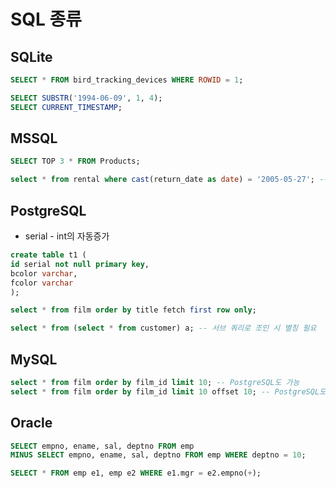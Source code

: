 # SQL 종류
## SQLite
```SQL
SELECT * FROM bird_tracking_devices WHERE ROWID = 1;

SELECT SUBSTR('1994-06-09', 1, 4);
SELECT CURRENT_TIMESTAMP;
```
## MSSQL
```SQL
SELECT TOP 3 * FROM Products;

select * from rental where cast(return_date as date) = '2005-05-27'; -- PostgreSQL도 가능
```
## PostgreSQL
- serial - int의 자동증가
```SQL
create table t1 (
id serial not null primary key,
bcolor varchar,
fcolor varchar
);

select * from film order by title fetch first row only;

select * from (select * from customer) a; -- 서브 쿼리로 조인 시 별칭 필요
```
## MySQL
```SQL
select * from film order by film_id limit 10; -- PostgreSQL도 가능
select * from film order by film_id limit 10 offset 10; -- PostgreSQL도 가능
```
## Oracle
```SQL
SELECT empno, ename, sal, deptno FROM emp
MINUS SELECT empno, ename, sal, deptno FROM emp WHERE deptno = 10;

SELECT * FROM emp e1, emp e2 WHERE e1.mgr = e2.empno(+);
```
